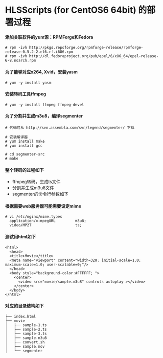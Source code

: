 HLSScripts (for CentOS6 64bit) 的部署过程
==========

#### 添加关联软件的yum源：RPMForge和Fedora
    # rpm -ivh http://pkgs.repoforge.org/rpmforge-release/rpmforge-release-0.5.2-2.el6.rf.i686.rpm
    # rpm -ivh http://dl.fedoraproject.org/pub/epel/6/x86_64/epel-release-6-8.noarch.rpm

#### 为了能够对应x264, Xvid，安装yasm
    # yum -y install yasm

#### 安装转码工具ffmpeg
    # yum -y install ffmpeg ffmpeg-devel

#### 为了分割并生成m3u8，编译segmenter
    # 代码可从 http://svn.assembla.com/svn/legend/segmenter/ 下载

    # 安装编译器
    # yum install make
    # yum install gcc

    # cd segmenter-src
    # make

#### 整个转码的过程如下
* ffmpeg转码，生成ts文件
* 分割并生成m3u8文件
* segmenter的命令行参数如下

#### 根据需要web服务器可能需要设定mime
    # vi /etc/nginx/mime.types
      application/x-mpegURL         m3u8;
      video/MP2T                    ts;
      
#### 测试用html如下
    <html>
      <head>
      <title>Movie</title>
      <meta name="viewport" content="width=320; initial-scale=1.0; maximum-scale=1.0; user-scalable=0;"/>
      </head>
      <body style="background-color:#FFFFFF; ">
        <center>
          <video src="movie/sample.m3u8" controls autoplay ></video>
        </center>
      </body>
    </html>
#### 对应的目录结构如下
    ├── index.html
    ├── movie
    │   ├── sample-1.ts
    │   ├── sample-2.ts
    │   ├── sample-3.ts
    │   ├── sample.m3u8
    │   ├── convert.sh
    │   ├── sample.mov
    │   └── segmenter

